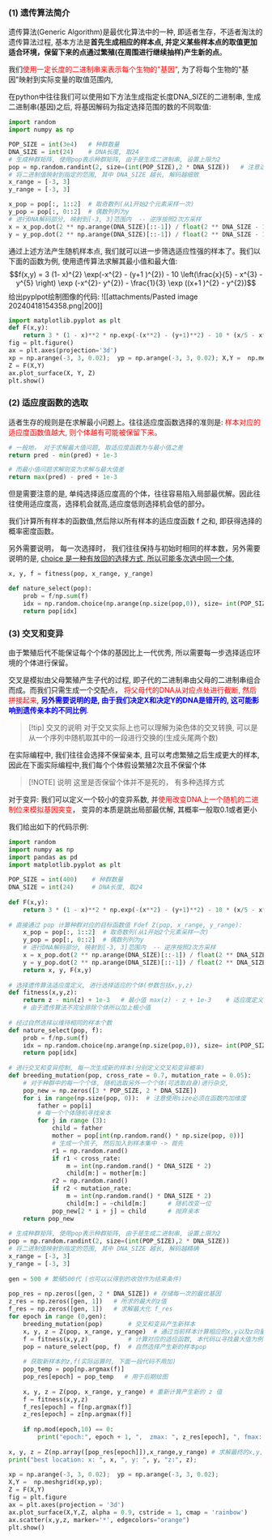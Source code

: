 ### (1) 遗传算法简介
遗传算法(Generic Algorithm)是最优化算法中的一种, 即适者生存，不适者淘汰的遗传算法过程, 基本方法是**首先生成相应的样本点, 并定义某些样本点的取值更加适合环境，保留下来的点通过繁殖(在周围进行继续抽样)产生新的点**。

我们<mark style="background: transparent; color: red">使用一定长度的二进制串来表示每个生物的"基因"</mark>, 为了将每个生物的"基因"映射到实际变量的取值范围内, 

在python中往往我们可以使用如下方法生成指定长度DNA_SIZE的二进制串, 生成二进制串(基因)之后, 将基因解码为指定选择范围的数的不同取值:
```python fold title:生成基因二进制串并解码为指定范围数据
import random  
import numpy as np

POP_SIZE = int(3e4)   # 种群数量  
DNA_SIZE = int(24)    # DNA长度, 取24
# 生成种群矩阵, 使用pop表示种群矩阵, 由于是生成二进制串, 设置上限为2  
pop = np.random.randint(2, size=(int(POP_SIZE),2 * DNA_SIZE))   # 注意这里乘了2
# 将二进制值映射到指定的范围, 其中 DNA_SIZE 越长, 解码越细致
x_range = [-3, 3]
y_range = [-3, 3]

x_pop = pop[:, 1::2]  # 取奇数列(从1开始2个元素采样一次)  
y_pop = pop[:, 0::2]  # 偶数列列为y  
# 进行DNA解码部分, 映射到[-3, 3]范围内  -- 逆序按照2次方采样  
x = x_pop.dot(2 ** np.arange(DNA_SIZE)[::-1]) / float(2 ** DNA_SIZE - 1) * (x_range[1] - x_range[0]) + x_range[0]  
y = y_pop.dot(2 ** np.arange(DNA_SIZE)[::-1]) / float(2 ** DNA_SIZE - 1) * (y_range[1] - y_range[0]) + y_range[0]
``` 
通过上述方法产生随机样本点, 我们就可以进一步筛选适应性强的样本了。我们以下面的函数为例, 使用遗传算法求解其最小值和最大值:
$$f(x,y) = 3 (1- x)^{2} \exp(-x^{2} - (y+1 )^{2}) - 10 \left(\frac{x}{5} - x^{3} - y^{5} \right) \exp (-x^{2}- y^{2}) - \frac{1}{3} \exp ((x+1 )^{2} - y^{2})$$
给出pyplpot绘制图像的代码:
![[attachments/Pasted image 20240418154358.png|200]]

```python fold title:pyplot绘制函数图像代码 
import matplotlib.pyplot as plt
def F(x,y):  
    return 3 * (1 - x)**2 * np.exp(-(x**2) - (y+1)**2) - 10 * (x/5 - x**3 - y**5) * np.exp(- x**2 - y**2) - 1/3 ** np.exp(-(x+1)**2 - y **2)
fig = plt.figure()  
ax = plt.axes(projection='3d')  
xp = np.arange(-3, 3, 0.02);  yp = np.arange(-3, 3, 0.02); X,Y =  np.meshgrid(xp,yp);  
Z = F(X,Y)  
ax.plot_surface(X, Y, Z)
plt.show()
```

### (2) 适应度函数的选取
适者生存的规则是在求解最小问题上。往往适应度函数选择的准则是: <mark style="background: transparent; color: red">样本对应的适应度函数值越大, 则个体越有可能被保留下来。</mark> 

```python
# 一般地， 对于求解最大值问题, 取适应度函数为与最小值之差
return pred - min(pred) + 1e-3

# 而最小值问题求解则变为求解与最大值差
return max(pred) - pred + 1e-3
```

但是需要注意的是, 单纯选择适应度高的个体，往往容易陷入局部最优解。因此往往使用适应度高，选择机会就高,适应度低则选择机会低的部分。

我们计算所有样本的函数值,然后除以所有样本的适应度函数 f 之和, 即获得选择的概率密度函数。

另外需要说明， 每一次选择时， 我们往往保持与初始时相同的样本数，另外需要说明的是, <u>choice 是一种有放回的选择方式, 所以可能多次选中同一个体</u>, 
```python title:自然选择模拟示例代码
x, y, f = fitness(pop, x_range, y_range)

def nature_select(pop):  
    prob = f/np.sum(f)  
    idx = np.random.choice(np.arange(np.size(pop,0)), size= int(POP_SIZE), p = prob)  
    return pop[idx]
```

### (3) 交叉和变异
由于繁殖后代不能保证每个个体的基因比上一代优秀, 所以需要每一步选择适应环境的个体进行保留。

交叉是模拟由父母繁殖产生子代的过程, 即子代的二进制串由父母的二进制串组合而成。而我们只需生成一个交配点， <mark style="background: transparent; color: red">将父母代的DNA从对应点处进行截断, 然后拼接起来</mark>, <b><mark style="background: transparent; color: blue">另外需要说明的是, 由于我们决定X和决定Y的DNA是错开的, 这可能影响到遗传亲本的不同比例</mark></b>. 
> [!tip] 交叉的说明
> 对于交叉实际上也可以理解为染色体的交叉转换, 可以是从一个序列中随机取其中的一段进行交换的(生成头尾两个数)

在实际编程中, 我们往往会选择不保留亲本, 且可以考虑繁殖之后生成更大的样本, 因此在下面实际编程中,我们每个个体假设繁殖2次且不保留个体

> [!NOTE] 说明
> 这里是否保留个体并不是死的， 有多种选择方式

对于变异: 我们可以定义一个较小的变异系数, 并<mark style="background: transparent; color: red">使用改变DNA上一个随机的二进制位来模拟基因突变</mark>， 变异的本质是跳出局部最优解, 其概率一般取0.1或者更小

我们给出如下的代码示例:
```python
import random  
import numpy as np  
import pandas as pd  
import matplotlib.pyplot as plt  
  
POP_SIZE = int(400)    # 种群数量  
DNA_SIZE = int(24)     # DNA长度, 取24  
  
def F(x,y):  
    return 3 * (1 - x)**2 * np.exp(-(x**2) - (y+1)**2) - 10 * (x/5 - x**3 - y**5) * np.exp(- x**2 - y**2) - 1/3 ** np.exp(-(x+1)**2 - y **2)  
  
# 直接通过 pop 计算种群对应的目标函数值 Fdef Z(pop, x_range, y_range):  
    x_pop = pop[:, 1::2]  # 取奇数列(从1开始2个元素采样一次)  
    y_pop = pop[:, 0::2]  # 偶数列列为y  
    # 进行DNA解码部分, 映射到[-3, 3]范围内  -- 逆序按照2次方采样  
    x = x_pop.dot(2 ** np.arange(DNA_SIZE)[::-1]) / float(2 ** DNA_SIZE - 1) * (x_range[1] - x_range[0]) + x_range[0]  
    y = y_pop.dot(2 ** np.arange(DNA_SIZE)[::-1]) / float(2 ** DNA_SIZE - 1) * (y_range[1] - y_range[0]) + y_range[0]  
    return x, y, F(x,y)  
  
# 选择遗传算法适应度定义, 进行选择适应的个体(参数包括x,y,z)  
def fitness(x,y,z):  
    return z - min(z) + 1e-3   # 最小值 max(z) - z + 1e-3    # 适应度定义, 当z越大,结果越大, 求解最大值  
    # 由于遗传算法不完全排除个体所以加上极小值  
  
# 经过自然选择以维持相同的样本个数  
def nature_select(pop, f):  
    prob = f/np.sum(f)  
    idx = np.random.choice(np.arange(np.size(pop,0)), size= int(POP_SIZE), p = prob)  
    return pop[idx]  
  
# 进行交叉和变异控制, 每一次生成新的样本(分别定义交叉和变异概率)  
def breeding_mutation(pop, cross_rate = 0.7, mutation_rate = 0.05):  
    # 对于种群中的每一个个体, 随机选取另外一个个体(可选取自身)进行杂交,  
    pop_new = np.zeros([3 * POP_SIZE, 2 * DNA_SIZE])  
    for i in range(np.size(pop, 0)):  # 注意使用size必须在函数内加维度  
        father = pop[i]  
        # 每一个个体随机寻找亲本  
        for j in range (3):  
            child = father  
            mother = pop[int(np.random.rand() * np.size(pop, 0))]  
            # 生成一个孩子, 然后加入到样本集中 -> 首先  
            r1 = np.random.rand()  
            if r1 < cross_rate:  
                m = int(np.random.rand() * DNA_SIZE * 2)  
                child[m:] = mother[m:]  
            r2 = np.random.rand()  
            if r2 < mutation_rate:  
                m = int(np.random.rand() * DNA_SIZE * 2)  
                child[m:] = ~child[m:]      # 随机改变一位  
            pop_new[2 * i + j] = child      # 抛弃亲本  
    return pop_new  
  
# 生成种群矩阵, 使用pop表示种群矩阵, 由于是生成二进制串, 设置上限为2  
pop = np.random.randint(2, size=(int(POP_SIZE),2 * DNA_SIZE))  
# 将二进制值映射到指定的范围, 其中 DNA_SIZE 越长, 解码越精确  
x_range = [-3, 3]  
y_range = [-3, 3]  
  
gen = 500 # 繁殖500代 (也可以以得到的收敛作为结束条件)  
  
pop_res = np.zeros([gen, 2 * DNA_SIZE]) # 存储每一次的最优基因  
z_res = np.zeros([gen, 1])   # 所求的最大的z值  
f_res = np.zeros([gen, 1])   # 求解最大化 f_res  
for epoch in range (0,gen):  
    breeding_mutation(pop)       # 交叉和变异产生新样本  
    x, y, z = Z(pop, x_range, y_range)  # 通过当前样本计算相应的x,y以及z向量  
    f = fitness(x,y,z)           # 计算对应的适应函数, 本代码以寻找最大值为例  
    pop = nature_select(pop, f)  # 自然选择产生新的样本pop  
  
    # 获取新样本的z,f(实际运算时, 下面一段代码不用加)  
    pop_temp = pop[np.argmax(f)]  
    pop_res[epoch] = pop_temp   # 用于后期绘图  
  
    x, y, z = Z(pop, x_range, y_range) # 重新计算产生新的 z 值  
    f = fitness(x,y,z)  
    f_res[epoch] = f[np.argmax(f)]  
    z_res[epoch] = z[np.argmax(f)]  
  
    if np.mod(epoch,10) == 0:  
        print("epoch:", epoch + 1, ",  zmax: ", z_res[epoch], ", fmax: ", f_res[epoch])  
  
x, y, z = Z(np.array([pop_res[epoch]]),x_range,y_range) # 求解最终的x,y, z值  
print("best location: x: ", x, ", y: ", y, "z:", z);  
  
xp = np.arange(-3, 3, 0.02);  yp = np.arange(-3, 3, 0.02);  
X,Y =  np.meshgrid(xp,yp);  
Z = F(X,Y)  
fig = plt.figure  
ax = plt.axes(projection = '3d')  
ax.plot_surface(X,Y,Z, alpha = 0.9, cstride = 1, cmap = 'rainbow')  
ax.scatter(x,y,z, marker='*', edgecolors="orange")  
plt.show()
```

